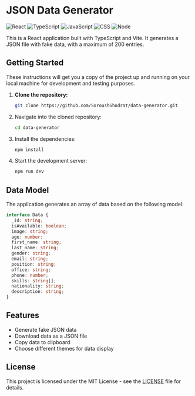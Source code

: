 # JSON Data Generator

![React](https://img.shields.io/badge/React-17.0.2-blue)
![TypeScript](https://img.shields.io/badge/TypeScript-4.1-blue)
![JavaScript](https://img.shields.io/badge/JavaScript-ES6+-yellow)
![CSS](https://img.shields.io/badge/CSS-3-blue)
![Node](https://img.shields.io/badge/Node-14.17.0-green)

This is a React application built with TypeScript and Vite. It generates a JSON file with fake data, with a maximum of 200 entries.

## Getting Started

These instructions will get you a copy of the project up and running on your local machine for development and testing purposes.

1. **Clone the repository:**

   ```sh
   git clone https://github.com/SoroushGhodrat/data-generator.git
   ```

2. Navigate into the cloned repository:

   ```sh
   cd data-generator
   ```

3. Install the dependencies:

   ```sh
   npm install
   ```

4. Start the development server:
   ```sh
   npm run dev
   ```

## Data Model

The application generates an array of data based on the following model:

```typescript
interface Data {
  _id: string;
  isAvailable: boolean;
  image: string;
  age: number;
  first_name: string;
  last_name: string;
  gender: string;
  email: string;
  position: string;
  office: string;
  phone: number;
  skills: string[];
  nationality: string;
  description: string;
}
```

## Features

- Generate fake JSON data
- Download data as a JSON file
- Copy data to clipboard
- Choose different themes for data display

## License

This project is licensed under the MIT License - see the [LICENSE](LICENSE) file for details.
